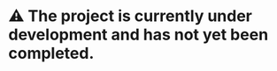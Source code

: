 






















# :warning: The project is currently under development and has not yet been completed.
